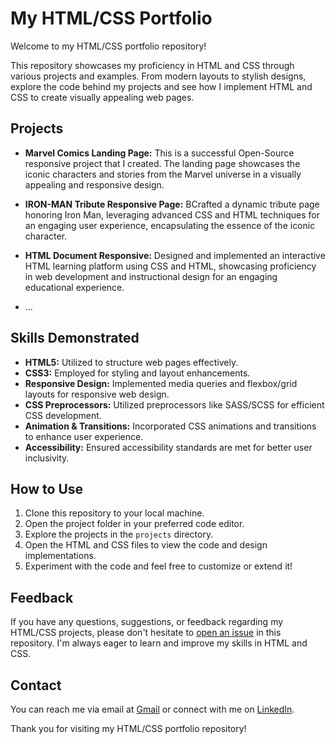 # My HTML/CSS Portfolio

Welcome to my HTML/CSS portfolio repository!

This repository showcases my proficiency in HTML and CSS through various projects and examples. From modern layouts to stylish designs, explore the code behind my projects and see how I implement HTML and CSS to create visually appealing web pages.

## Projects

- **Marvel Comics Landing Page:** This is a successful Open-Source responsive project that I created. The landing page showcases the iconic characters and stories from the Marvel universe in a visually appealing and responsive design.

- **IRON-MAN Tribute Responsive Page:** BCrafted a dynamic tribute page honoring Iron Man, leveraging advanced CSS and HTML techniques for an engaging user experience, encapsulating the essence of the iconic character.
- **HTML Document Responsive:** Designed and implemented an interactive HTML learning platform using CSS and HTML, showcasing proficiency in web development and instructional design for an engaging educational experience.
- ...

## Skills Demonstrated

- **HTML5:** Utilized to structure web pages effectively.
- **CSS3:** Employed for styling and layout enhancements.
- **Responsive Design:** Implemented media queries and flexbox/grid layouts for responsive web design.
- **CSS Preprocessors:** Utilized preprocessors like SASS/SCSS for efficient CSS development.
- **Animation & Transitions:** Incorporated CSS animations and transitions to enhance user experience.
- **Accessibility:** Ensured accessibility standards are met for better user inclusivity.

## How to Use

1. Clone this repository to your local machine.
2. Open the project folder in your preferred code editor.
3. Explore the projects in the `projects` directory.
4. Open the HTML and CSS files to view the code and design implementations.
5. Experiment with the code and feel free to customize or extend it!

## Feedback

If you have any questions, suggestions, or feedback regarding my HTML/CSS projects, please don't hesitate to [open an issue](link/to/issues) in this repository. I'm always eager to learn and improve my skills in HTML and CSS.

## Contact

You can reach me via email at [Gmail](abdullaha2hh2a@gmail.com) or connect with me on [LinkedIn](https://www.linkedin.com/in/muhammad-abdullah-08879822a/).

Thank you for visiting my HTML/CSS portfolio repository!
